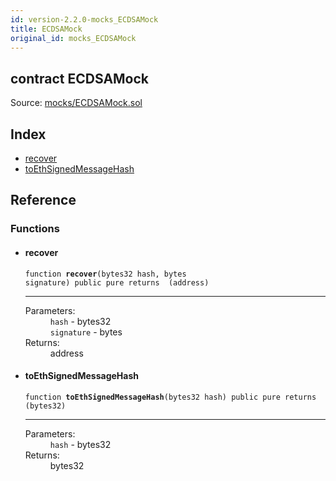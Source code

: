 ```yaml
---
id: version-2.2.0-mocks_ECDSAMock
title: ECDSAMock
original_id: mocks_ECDSAMock
---
```


<div class="contract-doc"><div class="contract"><h2 class="contract-header"><span class="contract-kind">contract</span> ECDSAMock</h2><div class="source">Source: <a href="https://github.com/OpenZeppelin/zeppelin-solidity/blob/v2.2.0/contracts/mocks/ECDSAMock.sol" target="_blank">mocks/ECDSAMock.sol</a></div></div><div class="index"><h2>Index</h2><ul><li><a href="mocks_ECDSAMock.html#recover">recover</a></li><li><a href="mocks_ECDSAMock.html#toEthSignedMessageHash">toEthSignedMessageHash</a></li></ul></div><div class="reference"><h2>Reference</h2><div class="functions"><h3>Functions</h3><ul><li><div class="item function"><span id="recover" class="anchor-marker"></span><h4 class="name">recover</h4><div class="body"><code class="signature">function <strong>recover</strong><span>(bytes32 hash, bytes signature) </span><span>public </span><span>pure </span><span>returns  (address) </span></code><hr/><dl><dt><span class="label-parameters">Parameters:</span></dt><dd><div><code>hash</code> - bytes32</div><div><code>signature</code> - bytes</div></dd><dt><span class="label-return">Returns:</span></dt><dd>address</dd></dl></div></div></li><li><div class="item function"><span id="toEthSignedMessageHash" class="anchor-marker"></span><h4 class="name">toEthSignedMessageHash</h4><div class="body"><code class="signature">function <strong>toEthSignedMessageHash</strong><span>(bytes32 hash) </span><span>public </span><span>pure </span><span>returns  (bytes32) </span></code><hr/><dl><dt><span class="label-parameters">Parameters:</span></dt><dd><div><code>hash</code> - bytes32</div></dd><dt><span class="label-return">Returns:</span></dt><dd>bytes32</dd></dl></div></div></li></ul></div></div></div>
